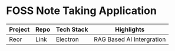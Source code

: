 # FOSS Note Taking Application


| Project | Repo | Tech Stack | Highlights |
| --- | --- | --- | --- |
| Reor | Link | Electron | RAG Based AI Intergration |
